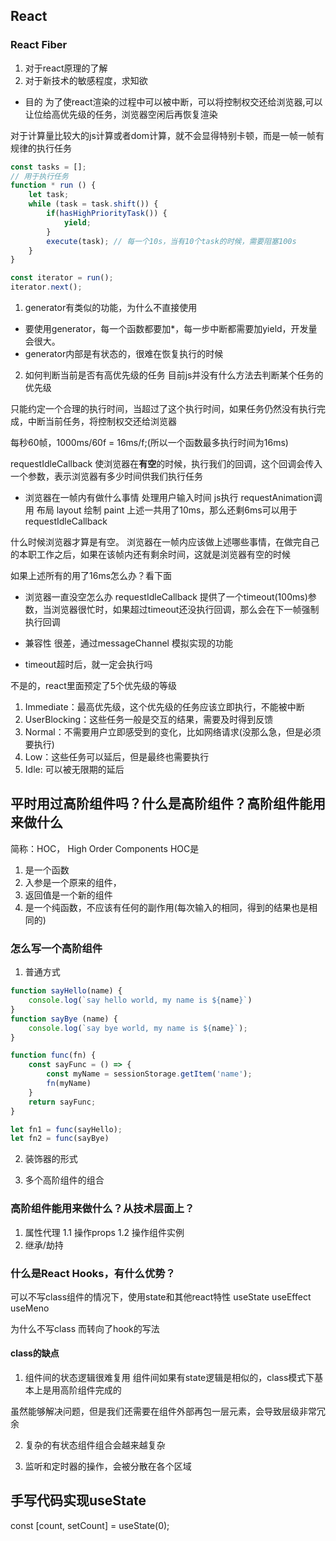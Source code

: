 ## React 
### React Fiber
1. 对于react原理的了解
2. 对于新技术的敏感程度，求知欲

* 目的
为了使react渲染的过程中可以被中断，可以将控制权交还给浏览器,可以让位给高优先级的任务，浏览器空闲后再恢复渲染

对于计算量比较大的js计算或者dom计算，就不会显得特别卡顿，而是一帧一帧有规律的执行任务
```js
const tasks = [];
// 用于执行任务
function * run () {
    let task;
    while (task = task.shift()) {
        if(hasHighPriorityTask()) {
            yield;
        }
        execute(task); // 每一个10s，当有10个task的时候，需要阻塞100s
    }
}

const iterator = run();
iterator.next();
```

1. generator有类似的功能，为什么不直接使用
* 要使用generator，每一个函数都要加*，每一步中断都需要加yield，开发量会很大。
* generator内部是有状态的，很难在恢复执行的时候

2. 如何判断当前是否有高优先级的任务
目前js并没有什么方法去判断某个任务的优先级

只能约定一个合理的执行时间，当超过了这个执行时间，如果任务仍然没有执行完成，中断当前任务，将控制权交还给浏览器

每秒60帧，1000ms/60f = 16ms/f;(所以一个函数最多执行时间为16ms)

requestIdleCallback
使浏览器在**有空**的时候，执行我们的回调，这个回调会传入一个参数，表示浏览器有多少时间供我们执行任务

* 浏览器在一帧内有做什么事情
处理用户输入时间
js执行
requestAnimation调用
布局 layout
绘制 paint
上述一共用了10ms，那么还剩6ms可以用于requestIdleCallback

什么时候浏览器才算是有空。
浏览器在一帧内应该做上述哪些事情，在做完自己的本职工作之后，如果在该帧内还有剩余时间，这就是浏览器有空的时候

如果上述所有的用了16ms怎么办？看下面

* 浏览器一直没空怎么办
requestIdleCallback 提供了一个timeout(100ms)参数，当浏览器很忙时，如果超过timeout还没执行回调，那么会在下一帧强制执行回调

* 兼容性
很差，通过messageChannel 模拟实现的功能

* timeout超时后，就一定会执行吗

不是的，react里面预定了5个优先级的等级

1. Immediate：最高优先级，这个优先级的任务应该立即执行，不能被中断
2. UserBlocking：这些任务一般是交互的结果，需要及时得到反馈
3. Normal：不需要用户立即感受到的变化，比如网络请求(没那么急，但是必须要执行)
4. Low：这些任务可以延后，但是最终也需要执行
5. Idle: 可以被无限期的延后

## 平时用过高阶组件吗？什么是高阶组件？高阶组件能用来做什么
简称：HOC， High Order Components
HOC是
1. 是一个函数
2. 入参是一个原来的组件，
3. 返回值是一个新的组件
4. 是一个纯函数，不应该有任何的副作用(每次输入的相同，得到的结果也是相同的)

###  怎么写一个高阶组件
1. 普通方式
```js
function sayHello(name) {
    console.log(`say hello world, my name is ${name}`)
}
function sayBye (name) {
    console.log(`say bye world, my name is ${name}`);
}

function func(fn) {
    const sayFunc = () => {
        const myName = sessionStorage.getItem('name');
        fn(myName)
    }
    return sayFunc;
}

let fn1 = func(sayHello);
let fn2 = func(sayBye)
```
2. 装饰器的形式


3. 多个高阶组件的组合


### 高阶组件能用来做什么？从技术层面上？
1. 属性代理
    1.1 操作props
    1.2 操作组件实例
2. 继承/劫持
    
### 什么是React Hooks，有什么优势？
可以不写class组件的情况下，使用state和其他react特性
useState
useEffect
useMeno

为什么不写class 而转向了hook的写法
#### class的缺点
1. 组件间的状态逻辑很难复用
组件间如果有state逻辑是相似的，class模式下基本上是用高阶组件完成的

虽然能够解决问题，但是我们还需要在组件外部再包一层元素，会导致层级非常冗余

2. 复杂的有状态组件组合会越来越复杂

3. 监听和定时器的操作，会被分散在各个区域

## 手写代码实现useState

const [count, setCount] = useState(0);

```js
```

